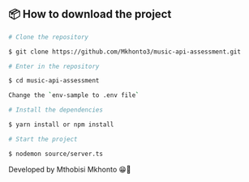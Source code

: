 ## 📦 How to download the project

```bash
# Clone the repository

$ git clone https://github.com/Mkhonto3/music-api-assessment.git

# Enter in the repository

$ cd music-api-assessment

Change the `env-sample to .env file`

# Install the dependencies

$ yarn install or npm install

# Start the project

$ nodemon source/server.ts

```

Developed by Mthobisi Mkhonto 😁🚀
